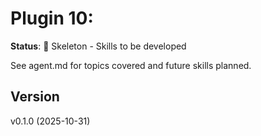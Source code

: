 # Plugin 10: 

**Status**: 🚧 Skeleton - Skills to be developed

See agent.md for topics covered and future skills planned.

## Version
v0.1.0 (2025-10-31)
